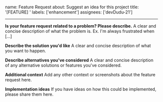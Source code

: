 name: Feature Request
about: Suggest an idea for this project
title: '[FEATURE] '
labels: ['enhancement']
assignees: ['devDudu-21']

---

**Is your feature request related to a problem? Please describe.**
A clear and concise description of what the problem is. Ex. I'm always frustrated when [...]

**Describe the solution you'd like**
A clear and concise description of what you want to happen.

**Describe alternatives you've considered**
A clear and concise description of any alternative solutions or features you've considered.

**Additional context**
Add any other context or screenshots about the feature request here.

**Implementation ideas**
If you have ideas on how this could be implemented, please share them here.
